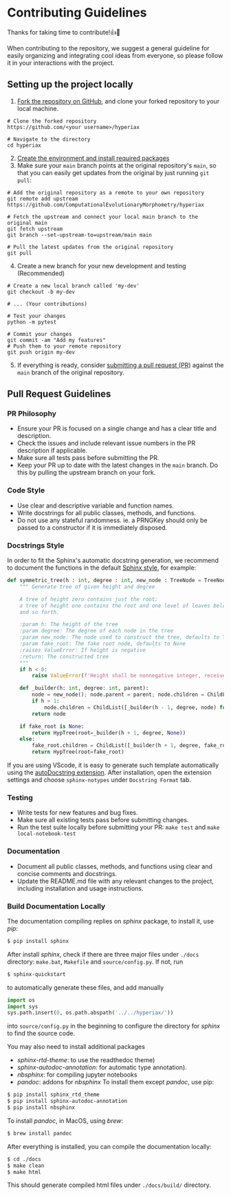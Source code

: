 # Contributing Guidelines

Thanks for taking time to contribute!👍🎉

When contributing to the repository, we suggest a general guideline for easily organizing and integrating cool ideas from everyone, so please follow it in your interactions with the project.


## Setting up the project locally

1. [Fork the repository on GitHub](https://docs.github.com/en/pull-requests/collaborating-with-pull-requests/working-with-forks/fork-a-repo), and clone your forked repository to your local machine.
```
# Clone the forked repository
https://github.com/<your username>/hyperiax

# Navigate to the directory
cd hyperiax
```
2. [Create the environment and install required packages](./README.md#installation)
3. Make sure your `main` branch points at the original repository's `main`, so that you can easily get updates from the original by just running `git pull`: 
```
# Add the original repository as a remote to your own repository
git remote add upstream https://github.com/ComputationalEvolutionaryMorphometry/hyperiax

# Fetch the upstream and connect your local main branch to the original main
git fetch upstream
git branch --set-upstream-to=upstream/main main

# Pull the latest updates from the original repository
git pull
```

4. Create a new branch for your new development and testing (Recommended)
```
# Create a new local branch called 'my-dev'
git checkout -b my-dev

# ... (Your contributions)

# Test your changes
python -m pytest

# Commit your changes
git commit -am "Add my features"
# Push them to your remote repository
git push origin my-dev
```

5. If everything is ready, consider [submitting a pull request (PR)](https://docs.github.com/en/pull-requests/collaborating-with-pull-requests/proposing-changes-to-your-work-with-pull-requests/creating-a-pull-request?tool=webui) against the `main` branch of the original repository.

## Pull Request Guidelines

### PR Philosophy
- Ensure your PR is focused on a single change and has a clear title and description.
- Check the issues and include relevant issue numbers in the PR description if applicable.
- Make sure all tests pass before submitting the PR.
- Keep your PR up to date with the latest changes in the `main` branch. Do this by pulling the upstream branch on your fork.

### Code Style
- Use clear and descriptive variable and function names.
- Write docstrings for all public classes, methods, and functions.
- Do not use any stateful randomness. ie. a PRNGKey should only be passed to a constructor if it is immediately disposed.

### Docstrings Style
In order to fit the Sphinx's automatic docstring generation, we recommend to document the functions in the default [Sphinx style](https://www.sphinx-doc.org/en/master/tutorial/describing-code.html#documenting-python-objects), for example:
``` python
def symmetric_tree(h : int, degree : int, new_node : TreeNode = TreeNode, fake_root : TreeNode = None) -> HypTree:
    """ Generate tree of given height and degree

    A tree of height zero contains just the root;
    a tree of height one contains the root and one level of leaves below it,
    and so forth.

    :param h: The height of the tree
    :param degree: The degree of each node in the tree
    :param new_node: The node used to construct the tree, defaults to TreeNode
    :param fake_root: The fake root node, defaults to None
    :raises ValueError: If height is negative
    :return: The constructed tree
    """
    if h < 0:
        raise ValueError(f'Height shall be nonnegative integer, received {h=}.')

    def _builder(h: int, degree: int, parent):
        node = new_node(); node.parent = parent; node.children = ChildList()
        if h > 1:
            node.children = ChildList([_builder(h - 1, degree, node) for _ in range(degree)])
        return node

    if fake_root is None:
        return HypTree(root=_builder(h + 1, degree, None))
    else:
        fake_root.children = ChildList([_builder(h + 1, degree, fake_root)])
        return HypTree(root=fake_root)
```
If you are using VScode, it is easy to generate such template automatically using the [autoDocstring extension](https://marketplace.visualstudio.com/items?itemName=njpwerner.autodocstring). After installation, open the extension settings and choose `sphinx-notypes` under `Docstring Format` tab.

### Testing

- Write tests for new features and bug fixes.
- Make sure all existing tests pass before submitting changes.
- Run the test suite locally before submitting your PR: `make test` and `make local-notebook-test`

### Documentation

- Document all public classes, methods, and functions using clear and concise comments and docstrings.
- Update the README.md file with any relevant changes to the project, including installation and usage instructions.

### Build Documentation Locally
The documentation compiling replies on _sphinx_ package, to install it, use _pip_:
``` bash
$ pip install sphinx
```
After install _sphinx_, check if there are three major files under `./docs` directory: `make.bat`, `Makefile` and `source/config.py`. If not, run
``` bash
$ sphinx-quickstart
```
to automatically generate these files, and add manually
``` python
import os
import sys
sys.path.insert(0, os.path.abspath('../../hyperiax/'))
``` 
into `source/config.py` in the beginning to configure the directory for _sphinx_ to find the source code.

You may also need to install additional packages
* _sphinx-rtd-theme_: to use the readthedoc theme) 
* _sphinx-autodoc-annotation_: for automatic type annotation). 
* _nbsphinx_: for compiling jupyter notebooks
* _pandoc_: addons for _nbsphinx_
To install them except _pandoc_, use pip:
``` bash
$ pip install sphinx_rtd_theme
$ pip install sphinx-autodoc-annotation
$ pip install nbsphinx
```
To install _pandoc_, in MacOS, using _brew_:
``` bash
$ brew install pandoc
```

After everything is installed, you can compile the documentation locally:
``` bash
$ cd ./docs
$ make clean
$ make html
```
This should generate compiled html files under `./docs/build/` directory.